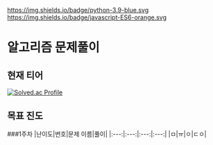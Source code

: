 https://img.shields.io/badge/python-3.9-blue.svg
https://img.shields.io/badge/javascript-ES6-orange.svg

# 알고리즘 문제풀이

## 현재 티어
[![Solved.ac Profile](http://mazassumnida.wtf/api/v2/generate_badge?boj=advice02)](https://solved.ac/advice02/)

## 목표 진도

###1주차
|난이도|번호|문제 이름|풀이|
|:---:|:---:|:---:|:---:|
|ㅁ|ㅠ|ㅇ|ㄷㅇ|


## 
